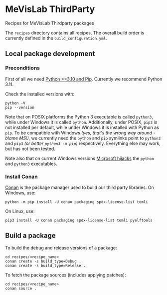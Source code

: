 # MeVisLab ThirdParty

Recipes for MeVisLab Thirdparty packages

The `recipes` directory contains all recipes. The overall build order is currently defined in the `build_configuration.yml`.

## Local package development

### Preconditions

First of all we need [Python >=3.10 and Pip](https://www.python.org/).
Currently we recommend Python 3.11.

Check the installed versions with:
```
python -V
pip --version
```

Note that on POSIX platforms the Python 3 executable is called `python3`, while under Windows it is called `python`. 
Additionally, under POSIX, `pip3` is not installed per default, while under Windows it is installed with Python as `pip`. 
To be compatible with Windows _(yes, that's the wrong way around - blame MS!)_, we currently need the `python` and `pip` symlinks point to `python3` and `pip3` _(or better `python3 -m pip`)_ respectively.  Everything else may work, but has not been tested.

Note also that on current Windows versions [Microsoft hijacks](https://docs.microsoft.com/en-us/windows/python/faqs#why-does-running-pythonexe-open-the-microsoft-store) the `python` and `python3` executables.


### Install Conan

[Conan](https://conan.io) is the package manager used to build our third party libraries.
On Windows, use:
```
python -m pip install -U conan packaging spdx-license-list tomli
```

On Linux, use:
```
pip3 install -U conan packaging spdx-license-list tomli pyelftools
```


## Build a package

To build the debug and release versions of a package:
```
cd recipes/<recipe_name>
conan create -s build_type=Debug .
conan create -s build_type=Release .
```

To fetch the package sources (includes applying patches):
```
cd recipes/<recipe_name>
conan source .
```
